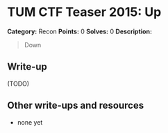 # TUM CTF Teaser 2015: Up

**Category:** Recon
**Points:** 0
**Solves:** 0
**Description:**

> Down


## Write-up

(TODO)

## Other write-ups and resources

* none yet
